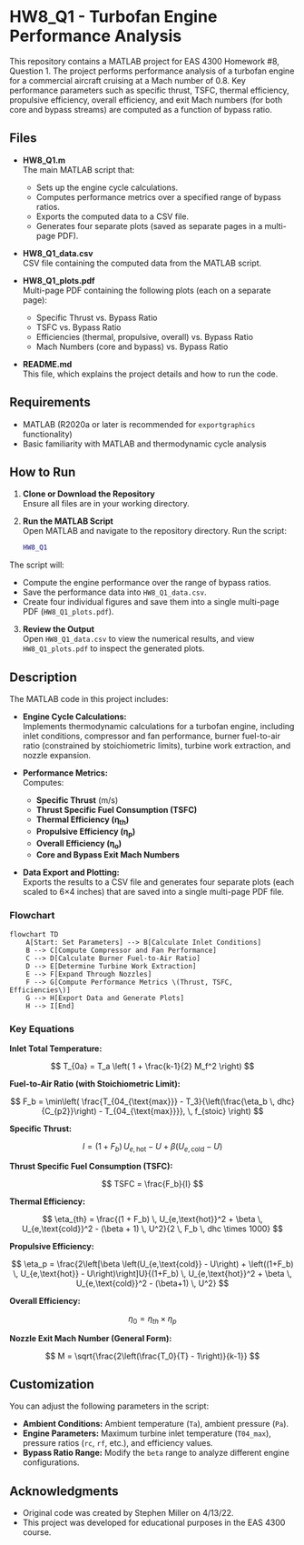 # HW8_Q1 - Turbofan Engine Performance Analysis

This repository contains a MATLAB project for EAS 4300 Homework #8, Question 1. The project performs performance analysis of a turbofan engine for a commercial aircraft cruising at a Mach number of 0.8. Key performance parameters such as specific thrust, TSFC, thermal efficiency, propulsive efficiency, overall efficiency, and exit Mach numbers (for both core and bypass streams) are computed as a function of bypass ratio.

## Files

- **HW8_Q1.m**  
  The main MATLAB script that:
  - Sets up the engine cycle calculations.
  - Computes performance metrics over a specified range of bypass ratios.
  - Exports the computed data to a CSV file.
  - Generates four separate plots (saved as separate pages in a multi-page PDF).

- **HW8_Q1_data.csv**  
  CSV file containing the computed data from the MATLAB script.

- **HW8_Q1_plots.pdf**  
  Multi-page PDF containing the following plots (each on a separate page):
  - Specific Thrust vs. Bypass Ratio
  - TSFC vs. Bypass Ratio
  - Efficiencies (thermal, propulsive, overall) vs. Bypass Ratio
  - Mach Numbers (core and bypass) vs. Bypass Ratio

- **README.md**  
  This file, which explains the project details and how to run the code.

## Requirements

- MATLAB (R2020a or later is recommended for `exportgraphics` functionality)
- Basic familiarity with MATLAB and thermodynamic cycle analysis

## How to Run

1. **Clone or Download the Repository**  
   Ensure all files are in your working directory.

2. **Run the MATLAB Script**  
   Open MATLAB and navigate to the repository directory. Run the script:
   ```matlab
   HW8_Q1
The script will:
- Compute the engine performance over the range of bypass ratios.
- Save the performance data into `HW8_Q1_data.csv`.
- Create four individual figures and save them into a single multi-page PDF (`HW8_Q1_plots.pdf`).

3. **Review the Output**  
   Open `HW8_Q1_data.csv` to view the numerical results, and view `HW8_Q1_plots.pdf` to inspect the generated plots.

## Description

The MATLAB code in this project includes:
- **Engine Cycle Calculations:**  
  Implements thermodynamic calculations for a turbofan engine, including inlet conditions, compressor and fan performance, burner fuel-to-air ratio (constrained by stoichiometric limits), turbine work extraction, and nozzle expansion.

- **Performance Metrics:**  
  Computes:
  - **Specific Thrust** (m/s)
  - **Thrust Specific Fuel Consumption (TSFC)**
  - **Thermal Efficiency (η<sub>th</sub>)**
  - **Propulsive Efficiency (η<sub>p</sub>)**
  - **Overall Efficiency (η<sub>o</sub>)**
  - **Core and Bypass Exit Mach Numbers**

- **Data Export and Plotting:**  
  Exports the results to a CSV file and generates four separate plots (each scaled to 6×4 inches) that are saved into a single multi-page PDF file.

### Flowchart

```mermaid
flowchart TD
    A[Start: Set Parameters] --> B[Calculate Inlet Conditions]
    B --> C[Compute Compressor and Fan Performance]
    C --> D[Calculate Burner Fuel-to-Air Ratio]
    D --> E[Determine Turbine Work Extraction]
    E --> F[Expand Through Nozzles]
    F --> G[Compute Performance Metrics \(Thrust, TSFC, Efficiencies\)]
    G --> H[Export Data and Generate Plots]
    H --> I[End]
```
### Key Equations

**Inlet Total Temperature:**

$$
T_{0a} = T_a \left( 1 + \frac{k-1}{2} M_f^2 \right)
$$

**Fuel-to-Air Ratio (with Stoichiometric Limit):**

$$
F_b = \min\left( \frac{T_{04_{\text{max}}} - T_3}{\left(\frac{\eta_b \, dhc}{C_{p2}}\right) - T_{04_{\text{max}}}}, \, f_{stoic} \right)
$$

**Specific Thrust:**

$$
I = (1 + F_b) \, U_{e,\text{hot}} - U + \beta \left( U_{e,\text{cold}} - U \right)
$$

**Thrust Specific Fuel Consumption (TSFC):**

$$
TSFC = \frac{F_b}{I}
$$

**Thermal Efficiency:**

$$
\eta_{th} = \frac{(1 + F_b) \, U_{e,\text{hot}}^2 + \beta \, U_{e,\text{cold}}^2 - (\beta + 1) \, U^2}{2 \, F_b \, dhc \times 1000}
$$

**Propulsive Efficiency:**

$$
\eta_p = \frac{2\left[\beta \left(U_{e,\text{cold}} - U\right) + \left((1+F_b) \, U_{e,\text{hot}} - U\right)\right]U}{(1+F_b) \, U_{e,\text{hot}}^2 + \beta \, U_{e,\text{cold}}^2 - (\beta+1) \, U^2}
$$

**Overall Efficiency:**

$$
\eta_0 = \eta_{th} \times \eta_p
$$

**Nozzle Exit Mach Number (General Form):**

$$
M = \sqrt{\frac{2\left(\frac{T_0}{T} - 1\right)}{k-1}}
$$

## Customization

You can adjust the following parameters in the script:
- **Ambient Conditions:** Ambient temperature (`Ta`), ambient pressure (`Pa`).
- **Engine Parameters:** Maximum turbine inlet temperature (`T04_max`), pressure ratios (`rc`, `rf`, etc.), and efficiency values.
- **Bypass Ratio Range:** Modify the `beta` range to analyze different engine configurations.

## Acknowledgments

- Original code was created by Stephen Miller on 4/13/22.
- This project was developed for educational purposes in the EAS 4300 course.
